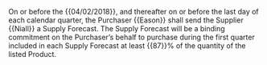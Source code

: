 On or before the {{04/02/2018}}, and thereafter on or before the last day of each calendar quarter, the Purchaser {{Eason}} shall send the Supplier {{Niall}} a Supply Forecast. The Supply Forecast will be a binding commitment on the Purchaser’s behalf to purchase during the first quarter included in each Supply Forecast at least {{87}}% of the quantity of the listed Product.